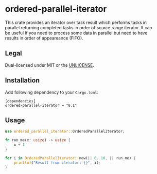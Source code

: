 # ordered-parallel-iterator

This crate provides an iterator over task result which performs tasks in parallel returning completed tasks in order of source range iterator. It can be useful if you need to process some data in parallel but need to have results in order of appeareance (FIFO).

## Legal

Dual-licensed under MIT or the [UNLICENSE](http://unlicense.org/).

## Installation

Add following dependency to your `Cargo.toml`:

```toml,ignore
[dependencies]
ordered-parallel-iterator = "0.1"
```

## Usage

```rust
use ordered_parallel_iterator::OrderedParallelIterator;

fn run_me(x: usize) -> usize {
    x + 1
}

for i in OrderedParallelIterator::new(|| 0..10, || run_me) {
    println!("Result from iterator: {}", i);
}
```